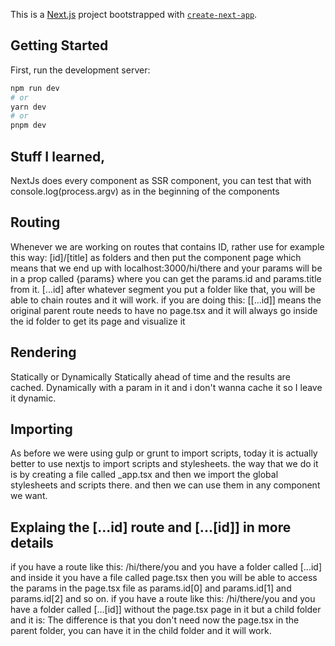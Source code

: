 This is a [Next.js](https://nextjs.org/) project bootstrapped with [`create-next-app`](https://github.com/vercel/next.js/tree/canary/packages/create-next-app).

## Getting Started

First, run the development server:

```bash
npm run dev
# or
yarn dev
# or
pnpm dev
```

## Stuff I learned,

NextJs does every component as SSR component, you can test that with console.log(process.argv) as in the beginning of the components

## Routing

Whenever we are working on routes that contains ID, rather use for example this way:
[id]/[title] as folders and then put the component page
which means that we end up with localhost:3000/hi/there and your params will be in a prop called {params} where you can get the params.id and params.title from it.
[...id] after whatever segment you put a folder like that, you will be able to chain routes and it will work.
if you are doing this:
[[...id]] means the original parent route needs to have no page.tsx and it will always go inside the id folder to get its page and visualize it

## Rendering

Statically or Dynamically
Statically ahead of time and the results are cached.
Dynamically with a param in it and i don't wanna cache it so I leave it dynamic.

## Importing

As before we were using gulp or grunt to import scripts, today it is actually better to use nextjs to import scripts and stylesheets. the way that we do it is by creating a file called \_app.tsx and then we import the global stylesheets and scripts there. and then we can use them in any component we want.

## Explaing the [...id] route and [...[id]] in more details

if you have a route like this: /hi/there/you
and you have a folder called [...id] and inside it you have a file called page.tsx
then you will be able to access the params in the page.tsx file as params.id[0] and params.id[1] and params.id[2] and so on.
if you have a route like this: /hi/there/you
and you have a folder called [...[id]] without the page.tsx page in it but a child folder and it is:
The difference is that you don't need now the page.tsx in the parent folder, you can have it in the child folder and it will work.
